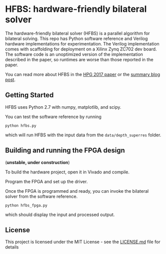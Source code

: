 # HFBS: hardware-friendly bilateral solver

The hardware-friendly bilateral solver (HFBS) is a parallel algorithm for bilateral solving.
This repo has Python software reference and Verilog hardware implementations for experimentation.
The Verilog implementation comes with scaffolding for deployment on a Xilinx Zynq ZC702 dev board.
The software code is an unoptimized version of the implementation described in the paper, so runtimes are worse than those reported in the paper.

You can read more about HFBS in the [HPG 2017 paper](https://homes.cs.washington.edu/~amrita/papers/hpg17.pdf) or the [summary blog post](http://amritamaz.net/blog/hpg17-hfbs).

## Getting Started

HFBS uses Python 2.7 with numpy, matplotlib, and scipy.

You can test the software reference by running

```
python hfbs.py
```

which will run HFBS with the input data from the `data/depth_superres` folder.

## Building and running the FPGA design

(**unstable, under construction**)

To build the hardware project, open it in Vivado and compile.

Program the FPGA and set up the driver.

Once the FPGA is programmed and ready, you can invoke the bilateral solver from the software reference.

```
python hfbs_fpga.py
```

which should display the input and processed output.


## License

This project is licensed under the MIT License - see the [LICENSE.md](LICENSE.md) file for details
